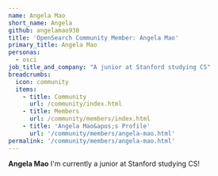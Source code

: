 ```yaml
---
name: Angela Mao
short_name: Angela
github: angelamao930
title: 'OpenSearch Community Member: Angela Mao'
primary_title: Angela Mao
personas:
  - osci
job_title_and_company: "A junior at Stanford studying CS"
breadcrumbs:
  icon: community
  items:
    - title: Community
      url: /community/index.html
    - title: Members
      url: /community/members/index.html
    - title: 'Angela Mao&apos;s Profile'
      url: '/community/members/angela-mao.html'
permalink: '/community/members/angela-mao.html' 
---
```


**Angela Mao** I'm currently a junior at Stanford studying CS!
